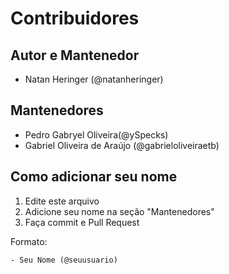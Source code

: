 # Contribuidores

## Autor e Mantenedor
- Natan Heringer (@natanheringer)

## Mantenedores
<!-- Adicione seu nome aqui -->
- Pedro Gabryel Oliveira(@ySpecks) 
- Gabriel Oliveira de Araújo (@gabrieloliveiraetb)

## Como adicionar seu nome
1. Edite este arquivo
2. Adicione seu nome na seção "Mantenedores"
3. Faça commit e Pull Request

Formato:
```
- Seu Nome (@seuusuario)
```

